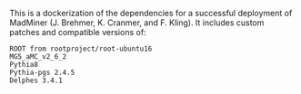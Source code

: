 This is a dockerization of the dependencies for a successful deployment of MadMiner (J. Brehmer, K. Cranmer, and F. Kling). It includes custom patches and compatible versions of:

    ROOT from rootproject/root-ubuntu16
    MG5_aMC_v2_6_2
    Pythia8
    Pythia-pgs 2.4.5
    Delphes 3.4.1
    
